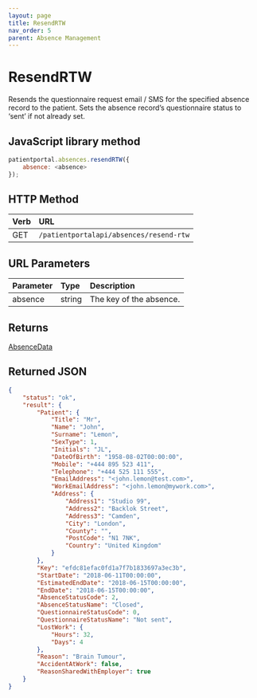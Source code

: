 ```yaml
---
layout: page
title: ResendRTW
nav_order: 5
parent: Absence Management
---
```


# ResendRTW

Resends the questionnaire request email / SMS for the specified absence record to the patient. Sets the absence record’s questionnaire status to ‘sent’ if not already set.

## JavaScript library method

```javascript
patientportal.absences.resendRTW({
    absence: <absence>
});
```

## HTTP Method

| Verb | URL                                               |
|:-----|:--------------------------------------------------|
| GET | `/patientportalapi/absences/resend-rtw` |

## URL Parameters

| Parameter | Type   | Description                                                 |
|:----------|:-------|:------------------------------------------------------------|
| absence | string | The key of the absence. |

## Returns

[AbsenceData](../objects-and-data-types/absencedata)

## Returned JSON

```json
{
    "status": "ok",
    "result": {
        "Patient": {
            "Title": "Mr",
            "Name": "John",
            "Surname": "Lemon",
            "SexType": 1,
            "Initials": "JL",
            "DateOfBirth": "1958-08-02T00:00:00",
            "Mobile": "+444 895 523 411",
            "Telephone": "+444 525 111 555",
            "EmailAddress": "<john.lemon@test.com>",
            "WorkEmailAddress": "<john.lemon@mywork.com>",
            "Address": {
                "Address1": "Studio 99",
                "Address2": "Backlok Street",
                "Address3": "Camden",
                "City": "London",
                "County": "",
                "PostCode": "N1 7NK",
                "Country": "United Kingdom"
            }
        },
        "Key": "efdc81efac0fd1a7f7b1833697a3ec3b",
        "StartDate": "2018-06-11T00:00:00",
        "EstimatedEndDate": "2018-06-15T00:00:00",
        "EndDate": "2018-06-15T00:00:00",
        "AbsenceStatusCode": 2,
        "AbsenceStatusName": "Closed",
        "QuestionnaireStatusCode": 0,
        "QuestionnaireStatusName": "Not sent",
        "LostWork": {
            "Hours": 32,
            "Days": 4
        },
        "Reason": "Brain Tumour",
        "AccidentAtWork": false,
        "ReasonSharedWithEmployer": true
    }
}
```
